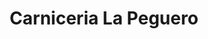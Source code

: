 ---
title: "Carniceria La Peguero"
url: /santo-domingo-este/carniceria-la-peguero/
shop: Metzgerei
---